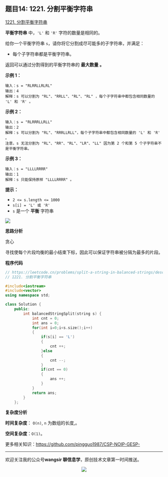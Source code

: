 ﻿## 题目14: 1221. 分割平衡字符串

[1221. 分割平衡字符串](https://leetcode.cn/problems/split-a-string-in-balanced-strings/)

**平衡字符串** 中，`'L'` 和 `'R'` 字符的数量是相同的。

给你一个平衡字符串 `s`，请你将它分割成尽可能多的子字符串，并满足：

- 每个子字符串都是平衡字符串。

返回可以通过分割得到的平衡字符串的 **最大数量** **。**

 

**示例 1：**

```
输入：s = "RLRRLLRLRL"
输出：4
解释：s 可以分割为 "RL"、"RRLL"、"RL"、"RL" ，每个子字符串中都包含相同数量的 'L' 和 'R' 。
```

**示例 2：**

```
输入：s = "RLRRRLLRLL"
输出：2
解释：s 可以分割为 "RL"、"RRRLLRLL"，每个子字符串中都包含相同数量的 'L' 和 'R' 。
注意，s 无法分割为 "RL"、"RR"、"RL"、"LR"、"LL" 因为第 2 个和第 5 个子字符串不是平衡字符串。
```

**示例 3：**

```
输入：s = "LLLLRRRR"
输出：1
解释：s 只能保持原样 "LLLLRRRR" 。
```

 

**提示：**

- `2 <= s.length <= 1000`
- `s[i] = 'L' 或 'R'`
- `s` 是一个 **平衡** 字符串

<img src ="https://cdn.jsdelivr.net/gh/pingguo1987/CSP-NOIP-GESP-/image/pic/贪心/贪心_题目14：1221. 分割平衡字符串/image-20250424172952526.png" />

**思路分析**

贪心

寻找使每个片段均衡的最小结束下标，因此可以保证字符串被分隔为最多的片段。

**程序代码**

```c++
// https://leetcode.cn/problems/split-a-string-in-balanced-strings/description/
// 1221. 分割平衡字符串

#include<iostream>
#include<vector>
using namespace std;

class Solution {
    public:
        int balancedStringSplit(string s) {
            int cnt = 0;
            int ans = 0;
            for(int i=0;i<s.size();i++)
            {
                if(s[i] == 'L')
                {
                    cnt ++;
                }else
                {
                    cnt --;
                }
                if(cnt == 0)
                {
                    ans ++;
                }
            }
            return ans;
        }
    };
```

**复杂度分析**

**时间复杂度**： `O(n)`, `n` 为数组的长度,。

**空间复杂度**：`O(1)`。



更多相关知识：https://github.com/pingguo1987/CSP-NOIP-GESP-

---

欢迎关注我的公众号**wangsir 聊信息学**，原创技术文章第一时间推送。

<center>
    <img src="https://cdn.jsdelivr.net/gh/pingguo1987/CSP-NOIP-GESP-/image/pic/公众号-扫码版.png">
</center>
